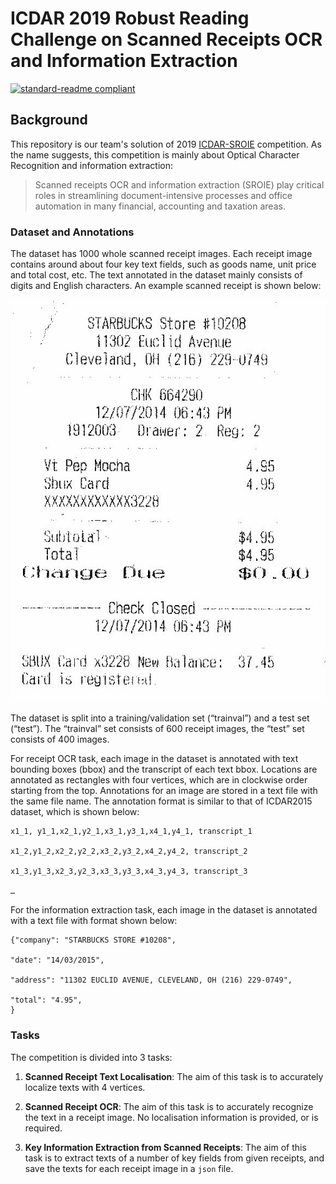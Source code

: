 # ICDAR 2019 Robust Reading Challenge on Scanned Receipts OCR and Information Extraction

[![standard-readme compliant](https://img.shields.io/badge/readme%20style-standard-brightgreen.svg?style=flat-square)](https://github.com/RichardLitt/standard-readme)


## Background
This repository is our team's solution of 2019 [ICDAR-SROIE](https://rrc.cvc.uab.es/?ch=13&com=introduction) competition. As the name suggests, this competition is mainly about Optical Character Recognition and information extraction:

> Scanned receipts OCR and information extraction (SROIE) play critical roles in streamlining document-intensive processes and office automation in many financial, accounting and taxation areas. 

### Dataset and Annotations

The dataset has 1000 whole scanned receipt images. Each receipt image contains around about four key text fields, such as goods name, unit price and total cost, etc. The text annotated in the dataset mainly consists of digits and English characters. An example scanned receipt is shown below:

![Dataset Sample](./Media/data_sample.jpg)

The dataset is split into a training/validation set (“trainval”) and a test set (“test”). The “trainval” set consists of 600 receipt images, the “test” set consists of 400 images.

For receipt OCR task, each image in the dataset is annotated with text bounding boxes (bbox) and the transcript of each text bbox. Locations are annotated as rectangles with four vertices, which are in clockwise order starting from the top. Annotations for an image are stored in a text file with the same file name. The annotation format is similar to that of ICDAR2015 dataset, which is shown below:

```
x1_1, y1_1,x2_1,y2_1,x3_1,y3_1,x4_1,y4_1, transcript_1

x1_2,y1_2,x2_2,y2_2,x3_2,y3_2,x4_2,y4_2, transcript_2

x1_3,y1_3,x2_3,y2_3,x3_3,y3_3,x4_3,y4_3, transcript_3

…
```

For the information extraction task, each image in the dataset is annotated with a text file with format shown below:
```
{"company": "STARBUCKS STORE #10208",

"date": "14/03/2015",

"address": "11302 EUCLID AVENUE, CLEVELAND, OH (216) 229-0749",

"total": "4.95", 
}
```
 
### Tasks

The competition is divided into 3 tasks:

1. **Scanned Receipt Text Localisation**: The aim of this task is to accurately localize texts with 4 vertices. 

2. **Scanned Receipt OCR**: The aim of this task is to accurately recognize the text in a receipt image. No localisation information is provided, or is required. 

3. **Key Information Extraction from Scanned Receipts**: The aim of this task is to extract texts of a number of key fields from given receipts, and save the texts for each receipt image in a `json` file.

